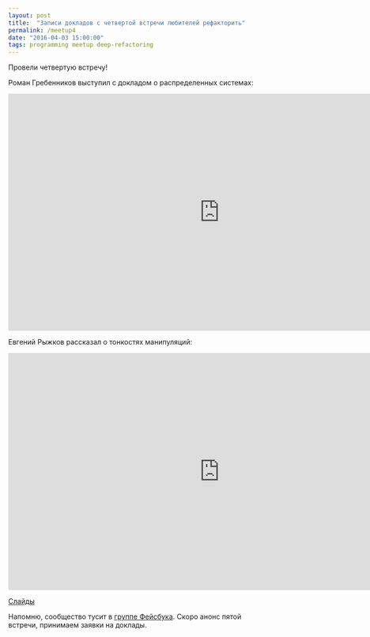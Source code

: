 ```yaml
---
layout: post
title:  "Записи докладов с четвертой встречи любителей рефакторить"
permalink: /meetup4
date: "2016-04-03 15:00:00"
tags: programming meetup deep-refactoring
---
```


Провели четвертую встречу!

Роман Гребенников выступил с докладом о распределенных системах:

<iframe width="854" height="480"
src="https://www.youtube.com/embed/6ZQ-3NmpXOs" frameborder="0"
allowfullscreen></iframe>

Евгений Рыжков рассказал о тонкостях манипуляций:

<iframe width="854" height="480"
src="https://www.youtube.com/embed/M2oryEQkYbQ" frameborder="0"
allowfullscreen></iframe>

[Слайды][slides-pm]

Напомню, сообщество тусит в [группе Фейсбука][facebook-group]. Скоро
анонс пятой встречи, принимаем заявки на доклады.

[facebook-group]: https://www.facebook.com/groups/deeprefactoring/
[slides-pm]: http://www.slideshare.net/IvanGrishaev/project-management-60404921
